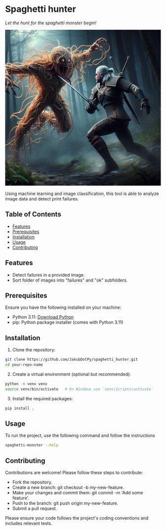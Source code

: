 # Spaghetti hunter

_Let the hunt for the spaghetti monster begin!_

<img src="img/spaghetti_monster_witcher.jfif">

Using machine learning and image classification, this tool is able to analyze image data and detect print failures.

## Table of Contents

- [Features](#features)
- [Prerequisites](#prerequisites)
- [Installation](#installation)
- [Usage](#usage)
- [Contributing](#contributing)

## Features

- Detect failures in a provided image.
- Sort folder of images into "failures" and "ok" subfolders.

## Prerequisites

Ensure you have the following installed on your machine:

- Python 3.11: [Download Python](https://www.python.org/downloads/)
- pip: Python package installer (comes with Python 3.11)

## Installation

1. Clone the repository:

```sh
git clone https://github.com/JakubDotPy/spaghetti_hunter.git
cd your-repo-name
```

2. Create a virtual environment (optional but recommended):

```sh
python -m venv venv
source venv/bin/activate   # On Windows use `venv\Scripts\activate`
```

3. Install the required packages:

```sh
pip install .
```

## Usage

To run the project, use the following command and follow the instructions

```sh
spaghetti-monster --help
```

## Contributing

Contributions are welcome! Please follow these steps to contribute:

- Fork the repository.
- Create a new branch: git checkout -b my-new-feature.
- Make your changes and commit them: git commit -m 'Add some feature'.
- Push to the branch: git push origin my-new-feature.
- Submit a pull request.

Please ensure your code follows the project's coding conventions and includes relevant tests.
